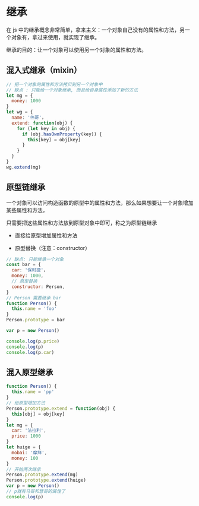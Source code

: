 # 继承

在 js 中的继承概念非常简单，拿来主义：一个对象自己没有的属性和方法，另一个对象有，拿过来使用，就实现了继承。

继承的目的：让一个对象可以使用另一个对象的属性和方法。

## 混入式继承（mixin）

```js
// 把一个对象的属性和方法拷贝到另一个对象中
// 缺点 : 只能给一个对象继承, 而且给自身属性添加了新的方法
let mg = {
  money: 1000
}
let wg = {
  name: '伟哥'，
  extend: function(obj) {
    for (let key in obj) {
      if (obj.hasOwnProperty(key)) {
        this[key] = obj[key]
      }
    }
  }
}
wg.extend(mg)
```

## 原型链继承

一个对象可以访问构造函数的原型中的属性和方法，那么如果想要让一个对象增加某些属性和方法，

只需要把这些属性和方法放到原型对象中即可，称之为原型链继承

- 直接给原型增加属性和方法

- 原型替换（注意：constructor）

```js
// 缺点: 只能继承一个对象
const bar = {
  car: '保时捷'，
  money: 1000,
  // 原型替换
  constructor: Person,
}
// Person 需要继承 bar
function Person() {
  this.name = 'foo'
}
Person.prototype = bar

var p = new Person()

console.log(p.price)
console.log(p)
console.log(p.car)
```

## 混入原型继承

```js
function Person() {
  this.name = 'pp'
}
// 给原型增加方法
Person.prototype.extend = function(obj) {
  this[obj] = obj[key]
}
let mg = {
  car: '法拉利',
  price: 1000
}
let huige = {
  mobai: '摩拜',
  money: 100
}
// 开始两次继承
Person.prototype.extend(mg)
Person.prototype.extend(huige)
var p = new Person()
// p就有马哥和慧哥的属性了
console.log(p)
```
